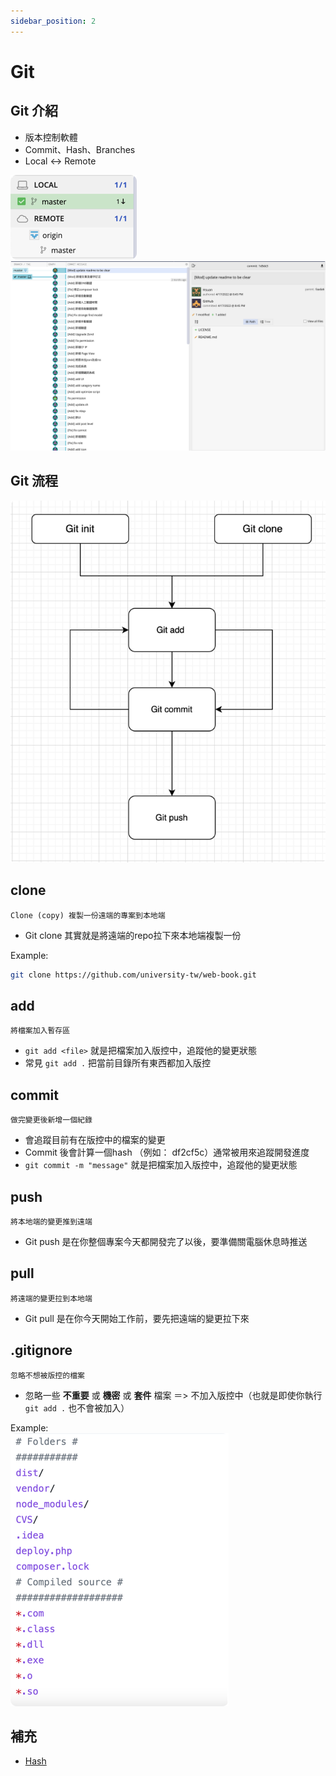 ```yaml
---
sidebar_position: 2
---
```


# Git

## Git 介紹

* 版本控制軟體
* Commit、Hash、Branches
* Local <-> Remote

![](.git_images/2fbd25ff.png)  
![](.git_images/2069d3ea.png)

## Git 流程

![](.git_images/87d06029.png)

## clone

    Clone (copy) 複製一份遠端的專案到本地端

* Git clone 其實就是將遠端的repo拉下來本地端複製一份

Example:

```bash
git clone https://github.com/university-tw/web-book.git
```

## add

    將檔案加入暫存區

* `git add <file>` 就是把檔案加入版控中，追蹤他的變更狀態
* 常見 `git add .` 把當前目錄所有東西都加入版控

## commit

    做完變更後新增一個紀錄

* 會追蹤目前有在版控中的檔案的變更
* Commit 後會計算一個hash （例如： df2cf5c）通常被用來追蹤開發進度
* `git commit -m "message"` 就是把檔案加入版控中，追蹤他的變更狀態

## push

    將本地端的變更推到遠端

* Git push 是在你整個專案今天都開發完了以後，要準備關電腦休息時推送

## pull

    將遠端的變更拉到本地端

* Git pull 是在你今天開始工作前，要先把遠端的變更拉下來

## .gitignore

    忽略不想被版控的檔案

* 忽略一些 **不重要** 或 **機密** 或 **套件** 檔案 ＝> 不加入版控中（也就是即使你執行 `git add .` 也不會被加入）

Example:  
![](.git_images/6c10efb5.png)

## 補充

* [Hash](/docs/後端程式資訊安全/hash)
